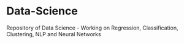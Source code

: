 # Data-Science
Repository of Data Science - Working on Regression, Classification, Clustering, NLP and Neural Networks

